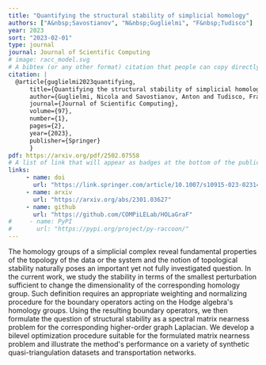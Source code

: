 ```yaml
---
title: "Quantifying the structural stability of simplicial homology"
authors: ["A&nbsp;Savostianov", "N&nbsp;Guglielmi", "F&nbsp;Tudisco"]
year: 2023
sort: "2023-02-01"
type: journal
journal: Journal of Scientific Computing
# image: racc_model.svg
# A bibtex (or any other format) citation that people can copy directly from the website.
citation: |
  @article{guglielmi2023quantifying,
      title={Quantifying the structural stability of simplicial homology},
      author={Guglielmi, Nicola and Savostianov, Anton and Tudisco, Francesco},
      journal={Journal of Scientific Computing},
      volume={97},
      number={1},
      pages={2},
      year={2023},
      publisher={Springer}
      }
pdf: https://arxiv.org/pdf/2502.07558
# A list of link that will appear as badges at the bottom of the publication.
links:
     - name: doi
       url: "https://link.springer.com/article/10.1007/s10915-023-02314-2"
     - name: arxiv
       url: "https://arxiv.org/abs/2301.03627"
     - name: github
       url: "https://github.com/COMPiLELab/HOLaGraF"
#     - name: PyPI
#       url: "https://pypi.org/project/py-raccoon/"
---
```


The homology groups of a simplicial complex reveal fundamental properties of the topology of the data or the system and the notion of topological stability naturally poses an important yet not fully investigated question. In the current work, we study the stability in terms of the smallest perturbation sufficient to change the dimensionality of the corresponding homology group. Such definition requires an appropriate weighting and normalizing procedure for the boundary operators acting on the Hodge algebra's homology groups. Using the resulting boundary operators, we then formulate the question of structural stability as a spectral matrix nearness problem for the corresponding higher-order graph Laplacian. We develop a bilevel optimization procedure suitable for the formulated matrix nearness problem and illustrate the method's performance on a variety of synthetic quasi-triangulation datasets and transportation networks.